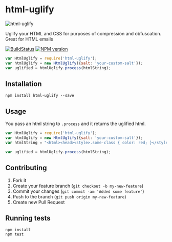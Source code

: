# html-uglify

![html-uglify](../master/html-uglify.png?raw=true)

Uglify your HTML and CSS for purposes of compression and obfuscation. 
Great for HTML emails

[![BuildStatus](https://travis-ci.org/RebelMail/html-uglify.png?branch=master)](https://travis-ci.org/RebelMail/html-uglify)
[![NPM version](https://badge.fury.io/js/html-uglify.png)](http://badge.fury.io/js/html-uglify)

```javascript
var HtmlUglify = require('html-uglify');
var htmlUglify = new HtmlUglify({salt: 'your-custom-salt'});
var uglified = htmlUglify.process(htmlString);
```

## Installation

```
npm install html-uglify --save
```

## Usage

You pass an html string to `.process` and it returns the uglified html.

```javascript
var HtmlUglify = require('html-uglify');
var htmlUglify = new HtmlUglify({salt: 'your-custom-salt'});
var htmlString = "<html><head><style>.some-class { color: red; }</style></head><body><h1 class='some-class'>Hello</h1></body></html>";

var uglified = htmlUglify.process(htmlString);
```

## Contributing

1. Fork it
2. Create your feature branch (`git checkout -b my-new-feature`)
3. Commit your changes (`git commit -am 'Added some feature'`)
4. Push to the branch (`git push origin my-new-feature`)
5. Create new Pull Request

## Running tests

```
npm install
npm test
```

